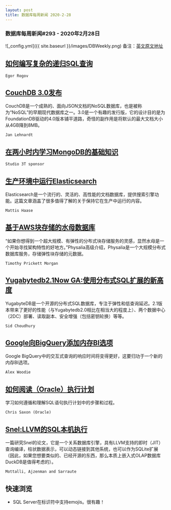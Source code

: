 ```yaml
---
layout: post
title: 数据库每周新闻 2020-2-28
---
```

### 数据库每周新闻#293 - 2020年2月28日
![_config.yml]({{ site.baseurl }}/images/DBWeekly.png)
备注：[英文原文地址](https://dbweekly.com/issues/293)


## [如何编写复杂的递归SQL查询](https://dbweekly.com/link/84706/web)
`Egor Rogov`


## [CouchDB 3.0发布](https://dbweekly.com/link/84711/web)
CouchDB是一个成熟的、面向JSON文档的NoSQL数据库，也是被称为“NoSQL”的早期现代数据库之一。3.0是一个有趣的发行版，它的设计目的是为FoundationDB驱动的4.0版本铺平道路，奇怪的副作用是将默认的最大文档大小从4GB降到8MB。

`Jan Lehnardt`


## [在两小时内学习MongoDB的基础知识](https://dbweekly.com/link/84708/web)
`Studio 3T sponsor`


## [生产环境中运行Elasticsearch](https://dbweekly.com/link/84709/web)
Elasticsearch是一个流行的、灵活的、高性能的文档数据库，提供搜索引擎功能。这篇文章涵盖了很多值得了解的关于保持它在生产中运行的内容。

`Mattis Haase`


## [基于AWS块存储的水母数据库](https://dbweekly.com/link/84710/web)
“如果你想得到一个超大规模、有弹性的分布式块存储服务的灵感，显然水母是一个开始寻找架构特性的好地方。”Physalia高级介绍，Physalia是一个大规模分布式数据库服务，存储弹性块存储的元数据。

`Timothy Prickett Morgan`


## [Yugabytedb2.1Now GA:使用分布式SQL扩展的新高度](https://dbweekly.com/link/84707/web)
YugabyteDB是一个开源的分布式SQL数据库，专注于弹性和低查询延迟。2.1版本带来了更好的性能（与Yugabytedb2.0相比在相当大的程度上）、两个数据中心（2DC）部署、读取副本、安全增强（包括密钥轮换）等等。

`Sid Choudhury`


## [Google向BigQuery添加内存BI选项](https://dbweekly.com/link/84713/web)
Google BigQuery中的交互式查询的响应时间将变得更好，这要归功于一个新的内存BI选项。

`Alex Woodie`


## [如何阅读（Oracle）执行计划](https://dbweekly.com/link/84714/web)
学习如何遵循和理解SQL语句执行计划中的步骤和过程。

`Chris Saxon (Oracle)`


## [Snel:LLVM的SQL本机执行](https://dbweekly.com/link/84715/web)
一篇研究Snel的论文，它是一个关系数据库引擎，具有LLVM支持的即时（JIT）查询编译，柱状数据表示，可以动态链接到其他系统，也可以作为SQLite扩展（因此，如果您想要类似的、已经开源的东西，那么本质上嵌入式OLAP数据库DuckDB是值得考虑的）。

`Mottalli, Ajzenman and Sarraute`

## 快速浏览


- SQL Server在标识符中支持emojis。很有趣！
